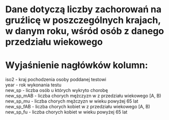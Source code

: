 # Dane dotyczą liczby zachorowań na gruźlicę w poszczególnych krajach, w danym roku, wśród osób z danego przedziału wiekowego    

# Wyjaśnienie nagłówków kolumn:   
iso2 - kraj pochodzenia osoby poddanej testowi   
year - rok wykonania testu   
new_sp - liczba osób u których wykryto chorobę   
new_sp_mAB - liczba chorych mężczyzn w z przedziału wiekowego [A, B)   
new_sp_mu - liczba chorych mężczyzn w wieku powyżej 65 lat   
new_sp_fAB - liczba chorych kobiet w z przedziału wiekowego [A, B)   
new_sp_fu - liczba chorych kobiet w wieku powyżej 65 lat   
